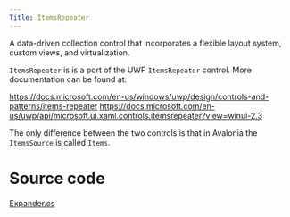 ```yaml
---
Title: ItemsRepeater
---
```

A data-driven collection control that incorporates a flexible layout system, custom views, and virtualization.

`ItemsRepeater` is is a port of the UWP `ItemsRepeater` control. More documentation can be found
at:

https://docs.microsoft.com/en-us/windows/uwp/design/controls-and-patterns/items-repeater
https://docs.microsoft.com/en-us/uwp/api/microsoft.ui.xaml.controls.itemsrepeater?view=winui-2.3

The only difference between the two controls is that in Avalonia the `ItemsSource` is called `Items`.

# Source code
[Expander.cs](https://github.com/AvaloniaUI/Avalonia/blob/master/src/Avalonia.Controls/Expander.cs)



